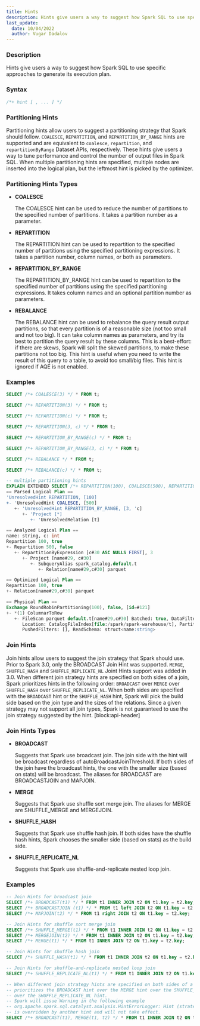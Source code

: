 ```yaml
---
title: Hints
description: Hints give users a way to suggest how Spark SQL to use specific approaches to generate its execution plan.
last_update:
  date: 10/04/2022
  author: Vugar Dadalov
---
```


### Description

Hints give users a way to suggest how Spark SQL to use specific approaches to generate its execution plan.

### Syntax

```sql
/*+ hint [ , ... ] */
```
### Partitioning Hints

Partitioning hints allow users to suggest a partitioning strategy that Spark should follow. `COALESCE`, `REPARTITION`, and `REPARTITION_BY_RANGE` hints are supported and are equivalent to `coalesce`, `repartition`, and `repartitionByRange` Dataset APIs, respectively. These hints give users a way to tune performance and control the number of output files in Spark SQL. When multiple partitioning hints are specified, multiple nodes are inserted into the logical plan, but the leftmost hint is picked by the optimizer.

### Partitioning Hints Types

- **COALESCE**

    The COALESCE hint can be used to reduce the number of partitions to the specified number of partitions. It 
    takes a partition number as a parameter.

- **REPARTITION**

    The REPARTITION hint can be used to repartition to the specified number of partitions using the specified 
    partitioning expressions. It takes a partition number, column names, or both as parameters.

- **REPARTITION_BY_RANGE**

    The REPARTITION_BY_RANGE hint can be used to repartition to the specified number of partitions using the 
    specified partitioning expressions. It takes column names and an optional partition number as parameters.

- **REBALANCE**

    The REBALANCE hint can be used to rebalance the query result output partitions, so that every partition is of 
    a reasonable size (not too small and not too big). It can take column names as parameters, and try its best to 
    partition the query result by these columns. This is a best-effort: if there are skews, Spark will split the skewed 
    partitions, to make these partitions not too big. This hint is useful when you need to write the result of this 
    query to a table, to avoid too small/big files. This hint is ignored if AQE is not enabled.

### Examples

```sql
SELECT /*+ COALESCE(3) */ * FROM t;

SELECT /*+ REPARTITION(3) */ * FROM t;

SELECT /*+ REPARTITION(c) */ * FROM t;

SELECT /*+ REPARTITION(3, c) */ * FROM t;

SELECT /*+ REPARTITION_BY_RANGE(c) */ * FROM t;

SELECT /*+ REPARTITION_BY_RANGE(3, c) */ * FROM t;

SELECT /*+ REBALANCE */ * FROM t;

SELECT /*+ REBALANCE(c) */ * FROM t;

-- multiple partitioning hints
EXPLAIN EXTENDED SELECT /*+ REPARTITION(100), COALESCE(500), REPARTITION_BY_RANGE(3, c) */ * FROM t;
== Parsed Logical Plan ==
'UnresolvedHint REPARTITION, [100]
+- 'UnresolvedHint COALESCE, [500]
   +- 'UnresolvedHint REPARTITION_BY_RANGE, [3, 'c]
      +- 'Project [*]
         +- 'UnresolvedRelation [t]

== Analyzed Logical Plan ==
name: string, c: int
Repartition 100, true
+- Repartition 500, false
   +- RepartitionByExpression [c#30 ASC NULLS FIRST], 3
      +- Project [name#29, c#30]
         +- SubqueryAlias spark_catalog.default.t
            +- Relation[name#29,c#30] parquet

== Optimized Logical Plan ==
Repartition 100, true
+- Relation[name#29,c#30] parquet

== Physical Plan ==
Exchange RoundRobinPartitioning(100), false, [id=#121]
+- *(1) ColumnarToRow
   +- FileScan parquet default.t[name#29,c#30] Batched: true, DataFilters: [], Format: Parquet,
      Location: CatalogFileIndex[file:/spark/spark-warehouse/t], PartitionFilters: [],
      PushedFilters: [], ReadSchema: struct<name:string>
```


### Join Hints

Join hints allow users to suggest the join strategy that Spark should use. Prior to Spark 3.0, only the BROADCAST Join Hint was supported. `MERGE`, `SHUFFLE_HASH` and `SHUFFLE_REPLICATE_NL` Joint Hints support was added in 3.0. When different join strategy hints are specified on both sides of a join, Spark prioritizes hints in the following order: `BROADCAST` over `MERGE` over `SHUFFLE_HASH` over `SHUFFLE_REPLICATE_NL`. When both sides are specified with the `BROADCAST` hint or the `SHUFFLE_HASH` hint, Spark will pick the build side based on the join type and the sizes of the relations. Since a given strategy may not support all join types, Spark is not guaranteed to use the join strategy suggested by the hint.
[block:api-header]

### Join Hints Types

- **BROADCAST**

    Suggests that Spark use broadcast join. The join side with the hint will be broadcast regardless of 
    autoBroadcastJoinThreshold. If both sides of the join have the broadcast hints, the one with the smaller size 
    (based on stats) will be broadcast. The aliases for BROADCAST are BROADCASTJOIN and MAPJOIN.

- **MERGE**

    Suggests that Spark use shuffle sort merge join. The aliases for MERGE are SHUFFLE_MERGE and 
    MERGEJOIN.

- **SHUFFLE_HASH**

    Suggests that Spark use shuffle hash join. If both sides have the shuffle hash hints, Spark chooses the smaller 
    side (based on stats) as the build side.

- **SHUFFLE_REPLICATE_NL**

    Suggests that Spark use shuffle-and-replicate nested loop join.

### Examples

```sql
-- Join Hints for broadcast join
SELECT /*+ BROADCAST(t1) */ * FROM t1 INNER JOIN t2 ON t1.key = t2.key;
SELECT /*+ BROADCASTJOIN (t1) */ * FROM t1 left JOIN t2 ON t1.key = t2.key;
SELECT /*+ MAPJOIN(t2) */ * FROM t1 right JOIN t2 ON t1.key = t2.key;

-- Join Hints for shuffle sort merge join
SELECT /*+ SHUFFLE_MERGE(t1) */ * FROM t1 INNER JOIN t2 ON t1.key = t2.key;
SELECT /*+ MERGEJOIN(t2) */ * FROM t1 INNER JOIN t2 ON t1.key = t2.key;
SELECT /*+ MERGE(t1) */ * FROM t1 INNER JOIN t2 ON t1.key = t2.key;

-- Join Hints for shuffle hash join
SELECT /*+ SHUFFLE_HASH(t1) */ * FROM t1 INNER JOIN t2 ON t1.key = t2.key;

-- Join Hints for shuffle-and-replicate nested loop join
SELECT /*+ SHUFFLE_REPLICATE_NL(t1) */ * FROM t1 INNER JOIN t2 ON t1.key = t2.key;

-- When different join strategy hints are specified on both sides of a join, Spark
-- prioritizes the BROADCAST hint over the MERGE hint over the SHUFFLE_HASH hint
-- over the SHUFFLE_REPLICATE_NL hint.
-- Spark will issue Warning in the following example
-- org.apache.spark.sql.catalyst.analysis.HintErrorLogger: Hint (strategy=merge)
-- is overridden by another hint and will not take effect.
SELECT /*+ BROADCAST(t1), MERGE(t1, t2) */ * FROM t1 INNER JOIN t2 ON t1.key = t2.key;
```